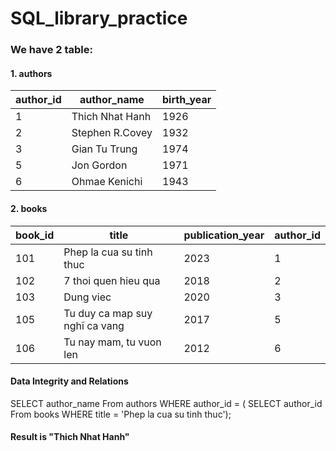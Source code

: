 # SQL_library_practice

### We have 2 table:

#### 1. authors

|author_id|author_name|birth_year|
|---------|-----------|----------|
|1|Thich Nhat Hanh|1926|
|2|Stephen R.Covey|1932|
|3|Gian Tu Trung|1974|
|5|Jon Gordon|1971|
|6|Ohmae Kenichi|1943|

#### 2. books

|book_id|title|publication_year|author_id|
|-------|-----|----------------|---------|
|101|Phep la cua su tinh thuc|2023|1|
|102|7 thoi quen hieu qua|2018|2|
|103|Dung viec|2020|3|
|105|Tu duy ca map suy nghĩ ca vang|2017|5|
|106|Tu nay mam, tu vuon len|2012|6|

#### Data Integrity and Relations

SELECT author_name From authors WHERE author_id = (
SELECT author_id From books WHERE title = 'Phep la cua su tinh thuc');

#### Result is "Thich Nhat Hanh"
